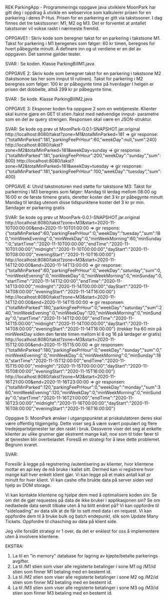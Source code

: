 REK
ParkingApp - Programmerings oppgave java utviklere
MoonPark har gitt deg i oppdrag å utvikle en webservice som kalkulerer prisen for en parkering i deres P-Hus.
Prisen for en parkering er gitt via takstssoner. I dag finnes det tre takstssoner: M1, M2 og M3.
Det er forventet at antallet takstsoner vil vokse raskt i nærmeste fremtid.

OPPGAVE1 : Skriv kode som beregner takst for en parkering i takstsone M1.
Takst for parkering i M1 beregenes som følger:
60 kr timen, beregnes for hvert påbegynte minutt.
Å definere inn og ut verdiene er en del av oppgaven. Det samme gjelder tester.

SVAR : Se koden. Klasse ParkingBillM1.java


OPPGAVE 2: Skriv kode som beregner takst for en parkering i takstsone M2 (takstsonoe tas her som innput til rutinen).
Takst for parkering i M2 beregnes som følger:
100 kr pr påbegynte time på hverdager
I helgen er prisen det dobbelte, altså 299 kr pr påbegynte time.

SVAR : Se kode. Klasse ParkingBillM2.java


OPPGAVE 3: Eksponer koden fra oppgave 2 som en webtjeneste.
Klienter skal kunne gjøre en GET til stien /takst med nødvendige innput- parametre som en del av query strengen.
Responsen skal være en JSON-struktur.

SVAR: Se kode og prøv ut MoonPark-0.0.1-SNAPSHOT.jar.original
http://localhost:8080/takst?zone=M1&totalMinParked=181 => gir response:
{"totalMinParked":181,"parkingFeePrHour":60,"weekDay":null,"sum":240}
http://localhost:8080/takst?zone=M2&totalMinParked=181&weekDay=sunday => gir response:
{"totalMinParked":181,"parkingFeePrHour":200,"weekDay":"sunday","sum":800}
http://localhost:8080/takst?zone=M2&totalMinParked=181&weekDay=tuesday => gir response:
{"totalMinParked":181,"parkingFeePrHour":100,"weekDay":"tuesday","sum":400}


OPPGAVE 4: Utvid takstmotoren med støtte for takstsone M3:
Takst for parkerning i M3 beregnes som følger:
Mandag til lørdag mellom 08:00 og 16:00 er de første timene gratis, deretter koster det 3 kr pr påbegynte minutt
Mandag til lørdag utenom disse tidspunktene koster det 3 kr pr min.
Søndager er parkering gratis

SVAR: Se kode og prøv ut MoonPark-0.0.1-SNAPSHOT.jar.original
http://localhost:8080/takst?zone=M3&start=2020-11-10T00:00:00&end=2020-11-10T01:00:00 => gir respons: 
{"totalMinParked":60,"parkingFeePrHour":0,"weekDay":"tuesday","sum":180,"minWeekEvening":0,"minWeekDay":0,"minWeekMorning":60,"minSunday":0,"startTime":"2020-11-10T00:00:00","endTime":"2020-11-10T01:00:00","midnight":"2020-11-10T00:00:00","dayStart":"2020-11-10T08:00:00","eveningStart":"2020-11-10T16:00:00"}
http://localhost:8080/takst?zone=M3&start=2020-11-14T12:00:00&end=2020-11-14T13:00:00 => gir response: 
{"totalMinParked":60,"parkingFeePrHour":0,"weekDay":"saturday","sum":0,"minWeekEvening":0,"minWeekDay":0,"minWeekMorning":0,"minSunday":0,"startTime":"2020-11-14T12:00:00","endTime":"2020-11-14T13:00:00","midnight":"2020-11-14T00:00:00","dayStart":"2020-11-14T08:00:00","eveningStart":"2020-11-14T16:00:00"}
http://localhost:8080/takst?zone=M3&start=2020-11-14T12:00:00&end=2020-11-14T15:00:00 => gir responsen:
{"totalMinParked":180,"parkingFeePrHour":0,"weekDay":"saturday","sum":240,"minWeekEvening":0,"minWeekDay":120,"minWeekMorning":0,"minSunday":0,"startTime":"2020-11-14T12:00:00","endTime":"2020-11-14T15:00:00","midnight":"2020-11-14T00:00:00","dayStart":"2020-11-14T08:00:00","eveningStart":"2020-11-14T16:00:00"}
(trekker fra 60 min på minWeekDay siden den første timen mellom kl 8 og 16 på lørdager er gratis)
http://localhost:8080/takst?zone=M3&start=2020-11-15T12:00:00&end=2020-11-15T15:00:00 => gir responsen: 
{"totalMinParked":180,"parkingFeePrHour":0,"weekDay":"sunday","sum":0,"minWeekEvening":0,"minWeekDay":0,"minWeekMorning":0,"minSunday":180,"startTime":"2020-11-15T12:00:00","endTime":"2020-11-15T15:00:00","midnight":"2020-11-15T00:00:00","dayStart":"2020-11-15T08:00:00","eveningStart":"2020-11-15T16:00:00"}
http://localhost:8080/takst?zone=M3&start=2020-11-16T21:00:00&end=2020-11-16T23:00:00 => gir responsen: 
{"totalMinParked":120,"parkingFeePrHour":0,"weekDay":"monday","sum":360,"minWeekEvening":120,"minWeekDay":0,"minWeekMorning":0,"minSunday":0,"startTime":"2020-11-16T21:00:00","endTime":"2020-11-16T23:00:00","midnight":"2020-11-16T00:00:00","dayStart":"2020-11-16T08:00:00","eveningStart":"2020-11-16T16:00:00"}


Oppgave 5: MoonPark ønsker i utgangspunktet at priskalulatoren deres skal være offentlig tilgjengelig.
Dette viser seg å være svært populært og flere tredejepartstjenester tar den raskt i bruk.
Dessverre viser det seg at enkelte klienter av ulike grunner gjør ekstremt mange kall, noe som til tider
fører til at tjenesten blir overbelastet. Foreslå en strategi for å løse dette problemet.
Begrunn svaret.

SVAR:

Foreslår å legge på registrering /autentisering av klienter, hvor klientene mottar en api key de må bruke i kallet sitt.
Dermed kan vi registrere hvor mange kall hver enkelt klient gjør.
Vi kan legge på et maks antall kall pr minutt for hver klient.
Vi kan cashe ofte brukte data på server siden ved hjelp av DOM storage.

Vi kan kontakte klientene og hjelpe dem med å optimalisere koden sin:
Se om det de gjør requestes på data de ikke bruker i applikasjonen sin?
Se om nedlastede data sendt tilbake uten å ha blitt endret på?
Vi kan oppfordre til "sideloading" av data slik at de får to sett med data i en request.
Vi kan oppfordre dem til å bruke bulk og batch endepunkt, slik som Update Many Tickets.
Oppfordre til chasching av data på klient side.

Jeg ville forslått strategi nr 1 over, da det er enklest for oss å implementere uten å involvere klientene.


EKSTRA:
1. La til en "in memory" database for lagring av kjøpte/betalte parkerings avgifter.
2. La til /M1 stien som viser alle registerte betalinger i sone M1 og /M1/id stien som finner M1 betaling med en bestemt id.
3. La til /M2 stien som viser alle registerte betalinger i sone M2 og /M2/id stien som finner M2 betaling med en bestemt id.
4. La til /M3 stien som viser alle registerte betalinger i sone M3 og /M3/id stien som finner M3 betaling med en bestemt id.

